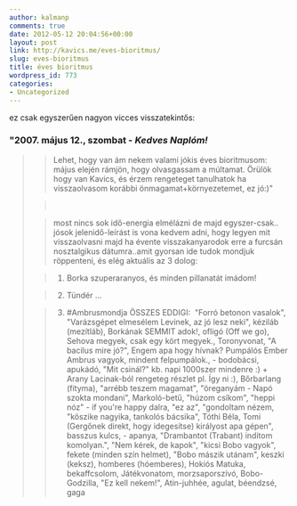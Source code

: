 ```yaml
---
author: kalmanp
comments: true
date: 2012-05-12 20:04:56+00:00
layout: post
link: http://kavics.me/eves-bioritmus/
slug: eves-bioritmus
title: éves bioritmus
wordpress_id: 773
categories:
- Uncategorized
---
```


ez csak egyszerűen nagyon vicces visszatekintős:




### "2007. május 12., szombat - _Kedves Naplóm!_




<blockquote>

> 
> Lehet, hogy van ám nekem valami jókis éves bioritmusom: május elején rámjön, hogy olvasgassam a múltamat. Örülök hogy van Kavics, és érzem rengeteget tanulhatok ha visszaolvasom korábbi önmagamat+környezetemet, ez jó:)"
> 
> 

> 
>  
> 
> 

> 
> most nincs sok idő-energia elmélázni de majd egyszer-csak.. jósok jelenidő-leírást is vona kedvem adni, hogy legyen mit visszaolvasni majd ha évente visszakanyarodok erre a furcsán nosztalgikus dátumra..amit gyorsan ide tudok mondjuk röppenteni, és elég aktuális az 3 dolog:
> 
> 

> 
> 1. Borka szuperaranyos, és minden pillanatát imádom!
> 
> 

> 
> 2. Tündér ...
> 
> 

> 
> 3. #Ambrusmondja ÖSSZES EDDIGI:  "Forró betonon vasalok", "Varázsgépet elmesélem Levinek, az jó lesz neki", kéziláb (mezítláb), Borkának SEMMIT adok!, ofligó (Off we go), Sehova megyek, csak egy kört megyek., Toronyvonat, "A bacilus mire jó?", Engem apa hogy hívnak? Pumpálós Ember Ambrus vagyok, mindent felpumpálok., - bodobácsi, apukádó, "Mit csinál?" kb. napi 1000szer mindenre :) + Arany Lacinak-ból rengeteg részlet pl. Így ni :), Bőrbarlang (fityma), "arrébb teszem magamat", "öreganyám - Napó szokta mondani", Markoló-betű, "húzom csíkom", "heppi nóz" - if you're happy dalra, "ez az", "gondoltam nézem, "köszike nagyika, tankolós bácsika", Tóthi Béla, Tomi (Gergőnek direkt, hogy idegesítse) királyost apa gépen", basszus kulcs, - apanya, "Drambantot (Trabant) inditom komolyan.", "Nem kérek, de kapok", "kicsi Bobo vagyok", fekete (minden szín helmet), "Bobo mászik utánam", keszki (keksz), homberes (hóemberes), Hokiós Matuka, bekaffcsolom, Játékvonatom, morzsaporszívó, Bobo-Godzilla, "Ez kell nekem!", Atin-juhhée, agulat, béendzsé, gaga
> 
> 
</blockquote>
